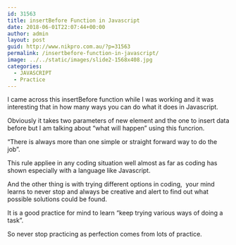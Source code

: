 ```yaml
---
id: 31563
title: insertBefore Function in Javascript
date: 2018-06-01T22:07:44+00:00
author: admin
layout: post
guid: http://www.nikpro.com.au/?p=31563
permalink: /insertbefore-function-in-javascript/
image: ../../static/images/slide2-1568x408.jpg
categories:
  - JAVASCRIPT
  - Practice
---
```


I came across this insertBefore function while I was working and it was interesting that in how many ways you can do what it does in Javascript.

Obviously it takes two parameters of new element and the one to insert data before but I am talking about &#8220;what will happen&#8221; using this funcrion.

&#8220;There is always more than one simple or straight forward way to do the job&#8221;.

This rule appliee in any coding situation well almost as far as coding has shown especially with a language like Javascript.

And the other thing is with trying different options in coding,  your mind learns to never stop and always be creative and alert to find out what possible solutions could be found.

It is a good practice for mind to learn &#8220;keep trying various ways of doing a task&#8221;.

So never stop practicing as perfection comes from lots of practice.
